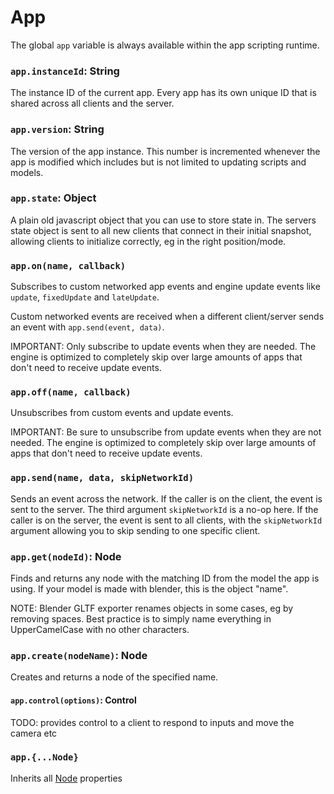# App

The global `app` variable is always available within the app scripting runtime.

### `app.instanceId`: String

The instance ID of the current app.
Every app has its own unique ID that is shared across all clients and the server.

### `app.version`: String

The version of the app instance.
This number is incremented whenever the app is modified which includes but is not limited to updating scripts and models.

### `app.state`: Object

A plain old javascript object that you can use to store state in.
The servers state object is sent to all new clients that connect in their initial snapshot, allowing clients to initialize correctly, eg in the right position/mode.

### `app.on(name, callback)`

Subscribes to custom networked app events and engine update events like `update`, `fixedUpdate` and `lateUpdate`.

Custom networked events are received when a different client/server sends an event with `app.send(event, data)`. 

IMPORTANT: Only subscribe to update events when they are needed. The engine is optimized to completely skip over large amounts of apps that don't need to receive update events.

### `app.off(name, callback)`

Unsubscribes from custom events and update events.

IMPORTANT: Be sure to unsubscribe from update events when they are not needed. The engine is optimized to completely skip over large amounts of apps that don't need to receive update events.

### `app.send(name, data, skipNetworkId)`

Sends an event across the network.
If the caller is on the client, the event is sent to the server. The third argument `skipNetworkId` is a no-op here.
If the caller is on the server, the event is sent to all clients, with the `skipNetworkId` argument allowing you to skip sending to one specific client.

### `app.get(nodeId)`: Node

Finds and returns any node with the matching ID from the model the app is using.
If your model is made with blender, this is the object "name".

NOTE: Blender GLTF exporter renames objects in some cases, eg by removing spaces. Best practice is to simply name everything in UpperCamelCase with no other characters.

### `app.create(nodeName)`: Node

Creates and returns a node of the specified name.

#### `app.control(options)`: Control

TODO: provides control to a client to respond to inputs and move the camera etc

### `app.{...Node}`

Inherits all [Node](/docs/ref/Node.md) properties

